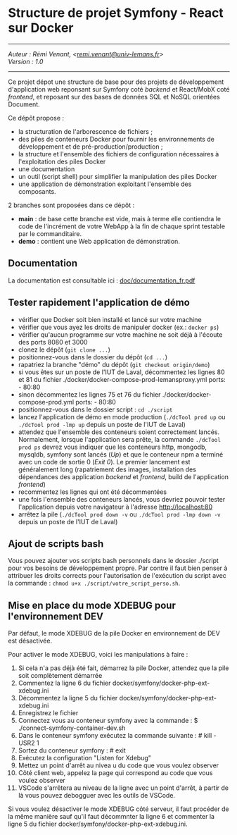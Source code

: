 # Structure de projet Symfony - React sur Docker

---

*Auteur : Rémi Venant, <[remi.venant@univ-lemans.fr](mailto://remi.venant@univ-lemans.fr)>*  
*Version : 1.0*

---

Ce projet dépot une structure de base pour des projets de développement d'application web reponsant sur Symfony coté *backend* et React/MobX coté *frontend*, et reposant sur des bases de données SQL et NoSQL orientées Document.

Ce dépôt propose :
- la structuration de l'arborescence de fichiers ;
- des piles de conteneurs Docker pour fournir les environnements de développement et de pré-production/production ;
- la structure et l'ensemble des fichiers de configuration nécessaires à l'exploitation des piles Docker
- une documentation
- un outil (script shell) pour simplifier la manipulation des piles Docker
- une application de démonstration exploitant l'ensemble des composants.

2 branches sont proposées dans ce dépôt :
- **main** : de base cette branche est vide, mais à terme elle contiendra le code de l'incrément de votre WebApp à la fin de chaque sprint testable par le commanditaire.
- **demo** : contient une Web application de démonstration.

## Documentation

La documentation est consultable ici : [doc/documentation_fr.pdf](./doc/documentation_fr.pdf)

## Tester rapidement l'application de démo

- vérifier que Docker soit bien installé et lancé sur votre machine
- vérifier que vous ayez les droits de manipuler docker (ex.: `docker ps`)
- vérifier qu'aucun programme sur votre machine ne soit déjà à l'écoute des ports 8080 et 3000
- clonez le dépôt (`git clone ...`)
- positionnez-vous dans le dossier du dépôt (`cd ...`)
- rapatriez la branche "démo" du dépôt (`git checkout origin/demo`)
- si vous êtes sur un poste de l'IUT de Laval, décommentez les lignes 80 et 81 du fichier ./docker/docker-compose-prod-lemansproxy.yml
    ports:
      - 80:80
- sinon décommentez les lignes 75 et 76 du fichier ./docker/docker-compose-prod.yml
    ports:
      - 80:80
- positionnez-vous dans le dossier script : `cd ./script`
- lancez l'application de démo en mode production (`./dcTool prod up` ou `./dcTool prod -lmp up` depuis un poste de l'IUT de Laval)
- attendez que l'ensemble des conteneurs soient correctement lancés. Normalement, lorsque l'application sera prête, la commande `./dcTool prod ps` devrez vous indiquer que les conteneurs http, mongodb, mysqldb, symfony sont lancés (*Up*) et que le conteneur npm a terminé avec un code de sortie 0 (*Exit 0*). Le premier lancement est généralement long (rapatriement des images, installation des dépendances des application *backend* et *frontend*, build de l'application *frontend*)
- recommentez les lignes qui ont été décommentées
- une fois l'ensemble des conteneurs lancés, vous devriez pouvoir tester l'application depuis votre navigateur à l'adresse [http://localhost:80](http://localhost:80)
- arrêtez la pile (`./dcTool prod down -v` ou `./dcTool prod -lmp down -v` depuis un poste de l'IUT de Laval)

## Ajout de scripts bash

Vous pouvez ajouter vos scripts bash personnels dans le dossier ./script pour vos besoins de développement propre. Par contre il faut bien penser à attribuer les droits corrects pour l'autorisation de l'exécution du script avec la commande : `chmod u+x ./script/votre_script_perso.sh`. 


## Mise en place du mode XDEBUG pour l'environnement DEV

Par défaut, le mode XDEBUG de la pile Docker en environnement de DEV est désactivée. 

Pour activer le mode XDEBUG, voici les manipulations à faire : 

1. Si cela n'a pas déjà été fait, démarrez la pile Docker, attendez que la pile soit complètement démarrée
2. Commentez la ligne 6 du fichier docker/symfony/docker-php-ext-xdebug.ini
3. Décommentez la ligne 5 du fichier docker/symfony/docker-php-ext-xdebug.ini
4. Enregistrez le fichier
5. Connectez vous au conteneur symfony avec la commande : $ ./connect-symfony-container-dev.sh
6. Dans le conteneur symfony exécutez la commande suivante : # kill -USR2 1
7. Sortez du conteneur symfony : # exit
8. Exécutez la configuration "Listen for Xdebug"
9. Mettez un point d'arrêt au nivea u du code que vous voulez observer
10. Côté client web, appelez la page qui correspond au code que vous voulez observer
11. VSCode s'arrêtera au niveau de la ligne avec un point d'arrêt, à partir de là vous pouvez debogguer avec les outils de VSCode. 

Si vous voulez désactiver le mode XDEBUG côté serveur, il faut procéder de la même manière sauf qu'il faut décommnter la ligne 6 et commenter la ligne 5 du fichier docker/symfony/docker-php-ext-xdebug.ini. 

